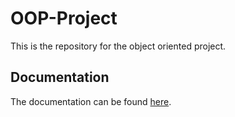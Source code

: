 # OOP-Project
This is the repository for the object oriented project.

## Documentation
The documentation can be found [here](https://bluepuff71.github.io/OOP-Project/ "Project Documentation").
